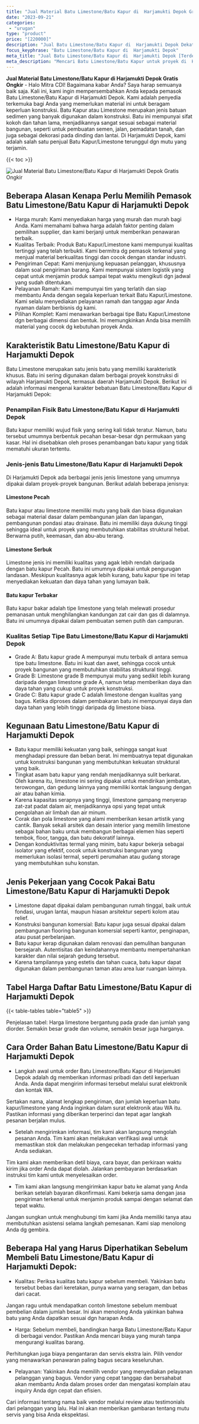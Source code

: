```yaml
---
title: "Jual Material Batu Limestone/Batu Kapur di  Harjamukti Depok Gratis Ongkir"
date: "2023-09-21"
categories:
 - "urugan"
type: "product"
price: "[220000]"
description: "Jual Batu Limestone/Batu Kapur di  Harjamukti Depok Dekat. Batu Limestone/Batu Kapur ini sering dipakai dalam proyek konstruksi sebagai material dinding yang elegan dan awet. Hubungi kami untuk informasi lebih lanjut."
focus_keyphrase: "Batu Limestone/Batu Kapur di  Harjamukti Depok"
meta_title: "Jual Batu Limestone/Batu Kapur di  Harjamukti Depok [Terdekat] - CDI"
meta_description: "Mencari Batu Limestone/Batu Kapur untuk proyek di  Harjamukti Depok? Kami memiliki Batu Limestone/Batu Kapur berkualitas untuk material dinding. Raih penawaran terbaik sekarang."
---
```


**Jual Material Batu Limestone/Batu Kapur di  Harjamukti Depok Gratis Ongkir** - Halo Mitra CDI! Bagaimana kabar Anda? Saya harap semuanya baik saja. Kali ini, kami ingin mempersembahkan Anda kepada pemasok Batu Limestone/Batu Kapur di  Harjamukti Depok. Kami adalah penyedia terkemuka bagi Anda yang memerlukan material ini untuk beragam keperluan konstruksi. Batu Kapur atau Limestone merupakan jenis batuan sedimen yang banyak digunakan dalam konstruksi. Batu ini mempunyai sifat kokoh dan tahan lama, menjadikannya sangat sesuai sebagai material bangunan, seperti untuk pembuatan semen, jalan, pemadatan tanah, dan juga sebagai dekorasi pada dinding dan lantai. Di  Harjamukti Depok, kami adalah salah satu penjual Batu Kapur/Limestone terunggul dgn mutu yang terjamin.

{{< toc >}}

![Jual Material Batu Limestone/Batu Kapur di  Harjamukti Depok Gratis Ongkir](/images/urugan/batu-limestone-05.jpg)

## Beberapa Alasan Kenapa Perlu Memilih Pemasok Batu Limestone/Batu Kapur di  Harjamukti Depok

*   Harga murah: Kami menyediakan harga yang murah dan murah bagi Anda. Kami memahami bahwa harga adalah faktor penting dalam pemilihan supplier, dan kami berjanji untuk memberikan penawaran terbaik.
*   Kualitas Terbaik: Produk Batu Kapur/Limestone kami mempunyai kualitas tertinggi yang telah terbukti. Kami bermitra dg pemasok terkenal yang menjual material berkualitas tinggi dan cocok dengan standar industri.
*   Pengiriman Cepat: Kami menjunjung kepuasan pelanggan, khususnya dalam soal pengiriman barang. Kami mempunyai sistem logistik yang cepat untuk menjamin produk sampai tepat waktu mengikuti dgn jadwal yang sudah ditentukan.
*   Pelayanan Ramah: Kami mempunyai tim yang terlatih dan siap membantu Anda dengan segala keperluan terkait Batu Kapur/Limestone. Kami selalu menyediakan pelayanan ramah dan tanggap agar Anda nyaman dalam berbisnis dg kami.
*   Pilihan Komplet: Kami menawarkan berbagai tipe Batu Kapur/Limestone dgn berbagai dimensi dan bentuk. Ini memungkinkan Anda bisa memilih material yang cocok dg kebutuhan proyek Anda.

## Karakteristik Batu Limestone/Batu Kapur di  Harjamukti Depok

Batu Limestone merupakan satu jenis batu yang memiliki karakteristik khusus. Batu ini sering digunakan dalam berbagai proyek konstruksi di wilayah  Harjamukti Depok, termasuk daerah  Harjamukti Depok. Berikut ini adalah informasi mengenai karakter bebatuan Batu Limestone/Batu Kapur di  Harjamukti Depok:

### Penampilan Fisik Batu Limestone/Batu Kapur di  Harjamukti Depok

Batu kapur memiliki wujud fisik yang sering kali tidak teratur. Namun, batu tersebut umumnya berbentuk pecahan besar-besar dgn permukaan yang kasar. Hal ini disebabkan oleh proses penambangan batu kapur yang tidak mematuhi ukuran tertentu.

### Jenis-jenis Batu Limestone/Batu Kapur di  Harjamukti Depok

Di  Harjamukti Depok ada berbagai jenis jenis limestone yang umumnya dipakai dalam proyek-proyek bangunan. Berikut adalah beberapa jenisnya:

#### Limestone Pecah

Batu kapur atau limestone memiliki mutu yang baik dan biasa digunakan sebagai material dasar dalam pembangunan jalan dan lapangan, pembangunan pondasi atau drainase. Batu ini memiliki daya dukung tinggi sehingga ideal untuk proyek yang membutuhkan stabilitas struktural hebat. Berwarna putih, keemasan, dan abu-abu terang.

#### Limestone Serbuk

Limestone jenis ini memiliki kualitas yang agak lebih rendah daripada dengan batu kapur Pecah. Batu ini umumnya dipakai untuk pengurugan landasan. Meskipun kualitasnya agak lebih kurang, batu kapur tipe ini tetap menyediakan kekuatan dan daya tahan yang lumayan baik.

#### Batu kapur Terbakar

Batu kapur bakar adalah tipe limestone yang telah melewati prosedur pemanasan untuk menghilangkan kandungan zat cair dan gas di dalamnya. Batu ini umumnya dipakai dalam pembuatan semen putih dan campuran.

### Kualitas Setiap Tipe Batu Limestone/Batu Kapur di  Harjamukti Depok

*   Grade A: Batu kapur grade A mempunyai mutu terbaik di antara semua tipe batu limestone. Batu ini kuat dan awet, sehingga cocok untuk proyek bangunan yang membutuhkan stabilitas struktural tinggi.
*   Grade B: Limestone grade B mempunyai mutu yang sedikit lebih kurang daripada dengan limestone grade A, namun tetap memberikan daya dan daya tahan yang cukup untuk proyek konstruksi.
*   Grade C: Batu kapur grade C adalah limestone dengan kualitas yang bagus. Ketika diproses dalam pembakaran batu ini mempunyai daya dan daya tahan yang lebih tinggi daripada dg limestone biasa.

## Kegunaan Batu Limestone/Batu Kapur di  Harjamukti Depok

*   Batu kapur memiliki kekuatan yang baik, sehingga sangat kuat menghadapi pressure dan beban berat. Ini membuatnya tepat digunakan untuk konstruksi bangunan yang membutuhkan kekuatan struktural yang baik.
*   Tingkat asam batu kapur yang rendah menjadikannya sulit berkarat. Oleh karena itu, limestone ini sering dipakai untuk mendirikan jembatan, terowongan, dan gedung lainnya yang memiliki kontak langsung dengan air atau bahan kimia.
*   Karena kapasitas serapnya yang tinggi, limestone gampang menyerap zat-zat padat dalam air, menjadikannya opsi yang tepat untuk pengolahan air limbah dan air minum.
*   Corak dan pola limestone yang alami memberikan kesan artistik yang cantik. Banyak sekali arsitek dan desain interior yang memilih limestone sebagai bahan baku untuk membangun berbagai elemen hias seperti tembok, floor, tangga, dan batu dekoratif lainnya.
*   Dengan konduktivitas termal yang minim, batu kapur bekerja sebagai isolator yang efektif, cocok untuk konstruksi bangunan yang memerlukan isolasi termal, seperti perumahan atau gudang storage yang membutuhkan suhu konstan.

## Jenis Pekerjaan yang Cocok Pakai Batu Limestone/Batu Kapur di  Harjamukti Depok

*   Limestone dapat dipakai dalam pembangunan rumah tinggal, baik untuk fondasi, urugan lantai, maupun hiasan arsitektur seperti kolom atau relief.
*   Konstruksi bangunan komersial: Batu kapur juga sesuai dipakai dalam pembangunan flooring bangunan komersial seperti kantor, penginapan, atau pusat perbelanjaan.
*   Batu kapur kerap digunakan dalam renovasi dan pemulihan bangunan bersejarah. Autentisitas dan keindahannya membantu mempertahankan karakter dan nilai sejarah gedung tersebut.
*   Karena tampilannya yang estetis dan tahan cuaca, batu kapur dapat digunakan dalam pembangunan taman atau area luar ruangan lainnya.

## Tabel Harga Daftar Batu Limestone/Batu Kapur di  Harjamukti Depok

{{< table-tables table="table5" >}}

Penjelasan tabel: Harga limestone bergantung pada grade dan jumlah yang diorder. Semakin besar grade dan volume, semakin besar juga harganya.

## Cara Order Bahan Batu Limestone/Batu Kapur di  Harjamukti Depok

*   Langkah awal untuk order Batu Limestone/Batu Kapur di  Harjamukti Depok adalah dg memberikan informasi pribadi dan detil keperluan Anda. Anda dapat mengirim informasi tersebut melalui surat elektronik dan kontak WA.

Sertakan nama, alamat lengkap pengiriman, dan jumlah keperluan batu kapur/limestone yang Anda inginkan dalam surat elektronik atau WA itu. Pastikan informasi yang diberikan terperinci dan tepat agar langkah pesanan berjalan mulus.
*   Setelah mengirimkan informasi, tim kami akan langsung mengolah pesanan Anda. Tim kami akan melakukan verifikasi awal untuk memastikan stok dan melakukan pengecekan terhadap informasi yang Anda sediakan.

Tim kami akan memberikan detil biaya, cara bayar, dan perkiraan waktu kirim jika order Anda dapat diolah. Jalankan pembayaran berdasarkan instruksi tim kami untuk menyelesaikan order.
*   Tim kami akan langsung mengirimkan kapur batu ke alamat yang Anda berikan setelah bayaran dikonfirmasi. Kami bekerja sama dengan jasa pengiriman terkenal untuk menjamin produk sampai dengan selamat dan tepat waktu.

Jangan sungkan untuk menghubungi tim kami jika Anda memiliki tanya atau membutuhkan asistensi selama langkah pemesanan. Kami siap menolong Anda dg gembira.

## Beberapa Hal yang Harus Diperhatikan Sebelum Membeli Batu Limestone/Batu Kapur di  Harjamukti Depok:

*   Kualitas: Periksa kualitas batu kapur sebelum membeli. Yakinkan batu tersebut bebas dari keretakan, punya warna yang seragam, dan bebas dari cacat.

Jangan ragu untuk mendapatkan contoh limestone sebelum membuat pembelian dalam jumlah besar. Ini akan menolong Anda yakinkan bahwa batu yang Anda dapatkan sesuai dgn harapan Anda.
*   Harga: Sebelum membeli, bandingkan harga Batu Limestone/Batu Kapur di berbagai vendor. Pastikan Anda mencari biaya yang murah tanpa mengurangi kualitas barang.

Perhitungkan juga biaya pengantaran dan servis ekstra lain. Pilih vendor yang menawarkan penawaran paling bagus secara keseluruhan.
*   Pelayanan: Yakinkan Anda memilih vendor yang menyediakan pelayanan pelanggan yang bagus. Vendor yang cepat tanggap dan bersahabat akan membantu Anda dalam proses order dan mengatasi komplain atau inquiry Anda dgn cepat dan efisien.

Cari informasi tentang nama baik vendor melalui review atau testimonials dari pelanggan yang lalu. Hal ini akan memberikan gambaran tentang mutu servis yang bisa Anda ekspektasi.